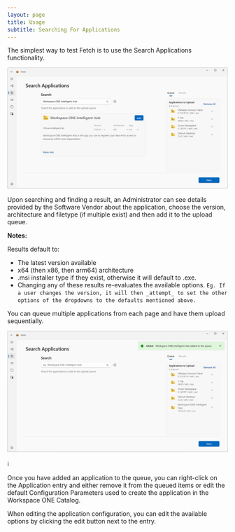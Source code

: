 ```yaml
---
layout: page
title: Usage
subtitle: Searching For Applications
---
```


The simplest way to test Fetch is to use the Search Applications functionality.

![Alt text](../images/image3.png?raw=true "Image")

Upon searching and finding a result, an Administrator can see details provided by the Software Vendor about the application, choose the version, architecture and filetype (if multiple exist) and then add it to the upload queue.

**Notes:**

Results default to:

- The latest version available
- x64 (then x86, then arm64) architecture
- .msi installer type if they exist, otherwise it will default to .exe.
- Changing any of these results re-evaluates the available options.
  `Eg. If a user changes the version, it will then _attempt_ to set the other options of the dropdowns to the defaults mentioned above.`

You can queue multiple applications from each page and have them upload sequentially.

![Alt text](../images/image4.png?raw=true "Image")


:information_source:

Once you have added an application to the queue, you can right-click on the Application entry and either remove it from the queued items or edit the default Configuration Parameters used to create the application in the Workspace ONE Catalog.

When editing the application configuration, you can edit the available options by clicking the edit button next to the entry.